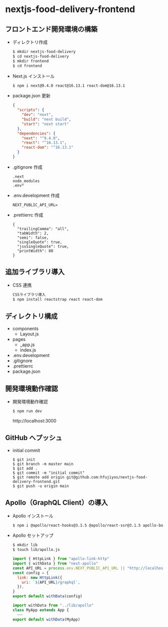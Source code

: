 # nextjs-food-delivery-frontend

## フロントエンド開発環境の構築

- ディレクトリ作成

  ```sh
  $ mkdir nextjs-food-delivery
  $ cd nextjs-food-delivery
  $ mkdir frontend
  $ cd frontend
  ```

- Next.js インストール

  ```sh
  $ npm i next@9.4.0 react@16.13.1 react-dom@16.13.1
  ```

- package.json 更新

  ```json:package.json
  {
    "scripts": {
      "dev": "next",
      "build": "next build",
      "start": "next start"
    },
    "dependencies": {
      "next": "^9.4.0",
      "react": "^16.13.1",
      "react-dom": "^16.13.1"
    }
  }
  ```

- .gitignore 作成

  ```sh:.gitignore
  .next
  node_modules
  .env*
  ```

- .env.development 作成

  ```sh:.env.development
  NEXT_PUBLIC_API_URL=
  ```

- .prettierrc 作成

  ```json:.prettierrc
  {
    "trailingComma": "all",
    "tabWidth": 2,
    "semi": false,
    "singleQuote": true,
    "jsxSingleQuote": true,
    "printWidth": 80
  }
  ```

## 追加ライブラリ導入

- CSS 連携

  ```sh
  CSSライブラリ導入
  $ npm install reactstrap react react-dom
  ```

## ディレクトリ構成

- components
  - Layout.js
- pages
  - \_app.js
  - index.js
- .env.development
- .gitignore
- .prettierrc
- package.json

## 開発環境動作確認

- 開発環境動作確認

  ```sh
  $ npm run dev
  ```

  http://localhost:3000

## GitHub へプッシュ

- initial commit
  ```
  $ git init
  $ git branch -m master main
  $ git add .
  $ git commit -m "initial commit"
  $ git remote add origin git@github.com:hfujiyos/nextjs-food-delivery-frontend.git
  $ git push -u origin main
  ```

## Apollo（GraphQL Client）の導入

- Apollo インストール

  ```sh
  $ npm i @apollo/react-hooks@3.1.5 @apollo/react-ssr@3.1.5 apollo-boost@0.4.7 apollo-link-http@1.5.17 graphql@15.0.0 next-apollo@3.1.10 --save --legacy-peer-deps
  ```

- Apollo セットアップ

  ```sh
  $ mkdir lib
  $ touch lib/apollo.js
  ```

  ```js:lib/apollo.js
  import { HttpLink } from "apollo-link-http"
  import { withData } from "next-apollo"
  const API_URL = process.env.NEXT_PUBLIC_API_URL || "http://localhost:1337"
  const config = {
    link: new HttpLink({
      uri: `${API_URL}/graphql`,
    }),
  }
  export default withData(config)
  ```

  ```js:pages/_app.js
  import withData from "../lib/apollo"
  class MyApp extends App {
    ･･･
  export default withData(MyApp)
  ```
